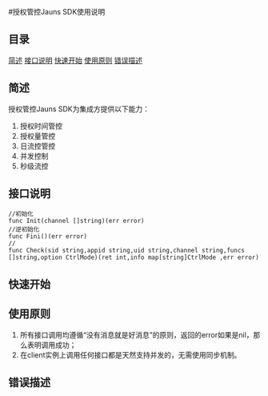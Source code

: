 #授权管控Jauns SDK使用说明
## 目录
[简述](#)
[接口说明](#)
[快速开始](#)
[使用原则](#)
[错误描述](#)
## 简述
授权管控Jauns SDK为集成方提供以下能力：
1. 授权时间管控
2. 授权量管控
3. 日流控管控
4. 并发控制
5. 秒级流控


## 接口说明


```
//初始化
func Init(channel []string)(err error)
//逆初始化
func Fini()(err error)
//
func Check(sid string,appid string,uid string,channel string,funcs []string,option CtrlMode)(ret int,info map[string]CtrlMode ,err error)
```




## 快速开始

## 使用原则
1. 所有接口调用均遵循“没有消息就是好消息”的原则，返回的error如果是nil，那么表明调用成功；
2. 在client实例上调用任何接口都是天然支持并发的，无需使用同步机制。

## 错误描述


	